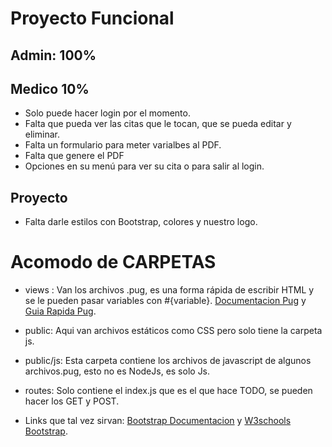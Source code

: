   
# Proyecto Funcional

## Admin:  100%
## Medico 10%
- Solo puede hacer login por el momento.
- Falta que pueda ver las citas que le tocan, que se pueda editar y eliminar.
- Falta un formulario para meter varialbes al PDF.
- Falta que genere el PDF
- Opciones en su menú para ver su cita o para salir al login.

## Proyecto
- Falta darle estilos con Bootstrap, colores y nuestro logo.

# Acomodo de CARPETAS

- views : Van los archivos .pug, es una forma rápida de escribir HTML y se le pueden pasar variables con #{variable}. [Documentacion Pug](https://pugjs.org/language/code.html) y [Guia Rapida Pug](https://www.sitepoint.com/a-beginners-guide-to-pug/).
- public: Aqui van archivos estáticos como CSS pero solo tiene la carpeta js.
- public/js: Esta carpeta contiene los archivos de javascript de algunos archivos.pug, esto no es NodeJs, es solo Js.
- routes: Solo contiene el index.js que es el que hace TODO, se pueden hacer los GET y POST.

- Links que tal vez sirvan: [Bootstrap Documentacion](https://getbootstrap.com/docs/4.1/getting-started/introduction/) y [W3schools Bootstrap](https://www.w3schools.com/bootstrap4/default.asp).

